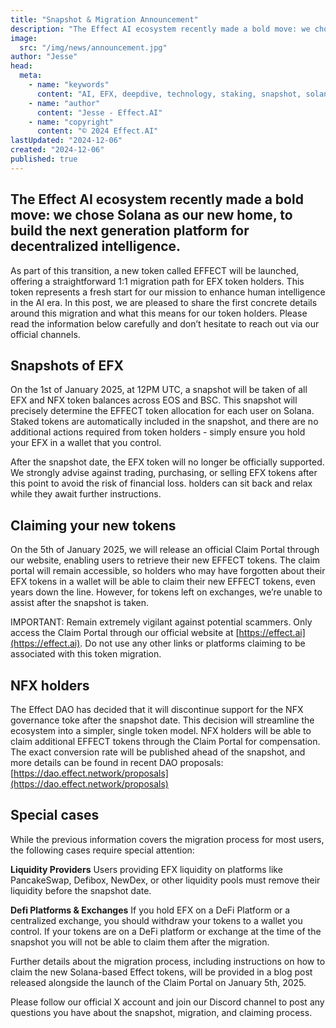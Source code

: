 ```yaml
---
title: "Snapshot & Migration Announcement"
description: "The Effect AI ecosystem recently made a bold move: we chose Solana as our new home, to build the next generation platform for decentralized intelligence. As part of this transition, a new token called EFFECT will be launched, offering a straightforward 1:1 migration path for EFX token holders. This token represents a fresh start for our mission to enhance human intelligence in the AI era. In this post, we are pleased to share the first concrete details around this migration and what this means for our token holders."
image:
  src: "/img/news/announcement.jpg"
author: "Jesse"
head:
  meta:
    - name: "keywords"
      content: "AI, EFX, deepdive, technology, staking, snapshot, solana"
    - name: "author"
      content: "Jesse - Effect.AI"
    - name: "copyright"
      content: "© 2024 Effect.AI"
lastUpdated: "2024-12-06"
created: "2024-12-06"
published: true
---
```


## The Effect AI ecosystem recently made a bold move: we chose Solana as our new home, to build the next generation platform for decentralized intelligence.

As part of this transition, a new token called EFFECT will be launched, offering a straightforward 1:1 migration path for EFX token holders. This token represents a fresh start for our mission to enhance human intelligence in the AI era. In this post, we are pleased to share the first concrete details around this migration and what this means for our token holders. Please read the information below carefully and don’t hesitate to reach out via our official channels.

## Snapshots of EFX
On the 1st of January 2025, at 12PM UTC, a snapshot will be taken of all EFX and NFX token balances across EOS and BSC. This snapshot will precisely determine the EFFECT token allocation for each user on Solana. Staked tokens are automatically included in the snapshot, and there are no additional actions required from token holders - simply ensure you hold your EFX in a wallet that you control.

After the snapshot date, the EFX token will no longer be officially supported. We strongly advise against trading, purchasing, or selling EFX tokens after this point to avoid the risk of financial loss. holders can sit back and relax while they await further instructions. 

## Claiming your new tokens
On the 5th of January 2025, we will release an official Claim Portal through our website, enabling users to retrieve their new EFFECT tokens. The claim portal will remain accessible, so holders who may have forgotten about their EFX tokens in a wallet will be able to claim their new EFFECT tokens, even years down the line. However, for tokens left on exchanges, we’re unable to assist after the snapshot is taken. 

IMPORTANT: Remain extremely vigilant against potential scammers. Only access the Claim Portal through our official website at [https://effect.ai](https://effect.ai). Do not use any other links or platforms claiming to be associated with this token migration.

## NFX holders
The Effect DAO has decided that it will discontinue support for the NFX governance toke after the snapshot date. This decision will streamline the ecosystem into a simpler, single token model. NFX holders will be able to claim additional EFFECT tokens through the Claim Portal for compensation. The exact conversion rate will be published ahead of the snapshot, and more details can be found in recent DAO proposals: [https://dao.effect.network/proposals](https://dao.effect.network/proposals)

## Special cases
While the previous information covers the migration process for most users, the following cases require special attention:

**Liquidity Providers**
Users providing EFX liquidity on platforms like PancakeSwap, Defibox, NewDex, or other liquidity pools must remove their liquidity before the snapshot date.

**Defi Platforms & Exchanges**
If you hold EFX on a DeFi Platform or a centralized exchange, you should withdraw your tokens to a wallet you control. If your tokens are on a DeFi platform or exchange at the time of the snapshot you will not be able to claim them after the migration.

Further details about the migration process, including instructions on how to claim the new Solana-based Effect tokens, will be provided in a blog post released alongside the launch of the Claim Portal on January 5th, 2025. 

Please follow our official X account and join our Discord channel to post any questions you have about the snapshot, migration, and claiming process.



